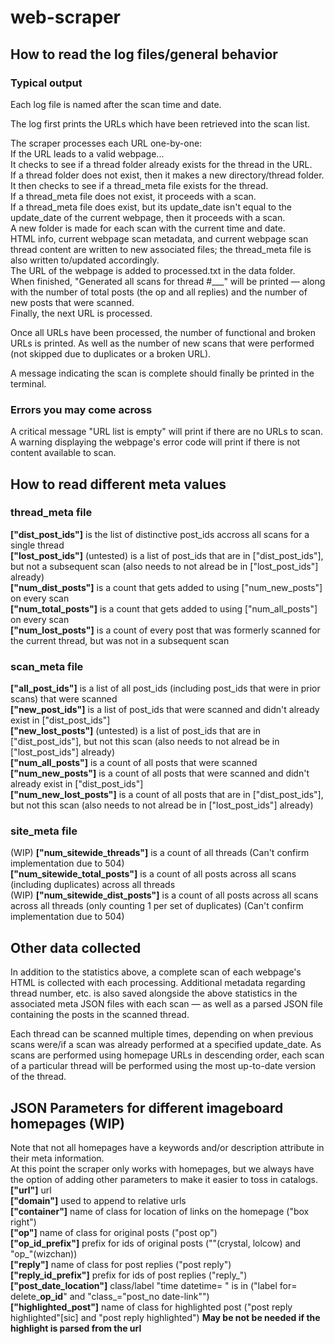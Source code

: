 # web-scraper
## How to read the log files/general behavior  
### Typical output  
Each log file is named after the scan time and date.  

The log first prints the URLs which have been retrieved into the scan list.  

The scraper processes each URL one-by-one:  
If the URL leads to a valid webpage...  
It checks to see if a thread folder already exists for the thread in the URL.  
If a thread folder does not exist, then it makes a new directory/thread folder.  
It then checks to see if a thread_meta file exists for the thread.  
If a thread_meta file does not exist, it proceeds with a scan.  
If a thread_meta file does exist, but its update_date isn't equal to the update_date of the current webpage, then it proceeds with a scan.  
A new folder is made for each scan with the current time and date.  
HTML info, current webpage scan metadata, and current webpage scan thread content are written to new associated files; the thread_meta file is also written to/updated accordingly.  
The URL of the webpage is added to processed.txt in the data folder.  
When finished, "Generated all scans for thread #___" will be printed — along with the number of total posts (the op and all replies) and the number of new posts that were scanned.  
Finally, the next URL is processed.  

Once all URLs have been processed, the number of functional and broken URLs is printed. As well as the number of new scans that were performed (not skipped due to duplicates or a broken URL).  

A message indicating the scan is complete should finally be printed in the terminal.  

### Errors you may come across  
A critical message "URL list is empty" will print if there are no URLs to scan.  
A warning displaying the webpage's error code will print if there is not content available to scan.  

## How to read different meta values  
### thread_meta file  
**["dist_post_ids"]** is the list of distinctive post_ids accross all scans for a single thread  
**["lost_post_ids"]** (untested) is a list of post_ids that are in ["dist_post_ids"], but not a subsequent scan (also needs to not alread be in ["lost_post_ids"] already)  
**["num_dist_posts"]** is a count that gets added to using ["num_new_posts"] on every scan  
**["num_total_posts"]** is a count that gets added to using ["num_all_posts"] on every scan  
**["num_lost_posts"]** is a count of every post that was formerly scanned for the current thread, but was not in a subsequent scan  
### scan_meta file  
**["all_post_ids"]** is a list of all post_ids (including post_ids that were in prior scans) that were scanned  
**["new_post_ids"]** is a list of post_ids that were scanned and didn't already exist in ["dist_post_ids"]  
**["new_lost_posts"]** (untested) is a list of post_ids that are in ["dist_post_ids"], but not this scan (also needs to not alread be in ["lost_post_ids"] already)  
**["num_all_posts"]** is a count of all posts that were scanned  
**["num_new_posts"]** is a count of all posts that were scanned and didn't already exist in ["dist_post_ids"]  
**["num_new_lost_posts"]** is a count of all posts that are in ["dist_post_ids"], but not this scan (also needs to not alread be in ["lost_post_ids"] already)  
### site_meta file  
(WIP) **["num_sitewide_threads"]** is a count of all threads (Can't confirm implementation due to 504)  
**["num_sitewide_total_posts"]** is a count of all posts across all scans (including duplicates) across all threads  
(WIP) **["num_sitewide_dist_posts"]** is a count of all posts across all scans across all threads (only counting 1 per set of duplicates) (Can't confirm implementation due to 504)  

## Other data collected  
In addition to the statistics above, a complete scan of each webpage's HTML is collected with each processing. Additional metadata regarding thread number, etc. is also saved alongside the above statistics in the associated meta JSON files with each scan — as well as a parsed JSON file containing the posts in the scanned thread.  

Each thread can be scanned multiple times, depending on when previous scans were/if a scan was already performed at a specified update_date. As scans are performed using homepage URLs in descending order, each scan of a particular thread will be performed using the most up-to-date version of the thread.

## JSON Parameters for different imageboard homepages (WIP)
Note that not all homepages have a keywords and/or description attribute in their meta information.  
At this point the scraper only works with homepages, but we always have the option of adding other parameters to
make it easier to toss in catalogs.  
**["url"]** url  
**["domain"]** used to append to relative urls  
**["container"]** name of class for location of links on the homepage ("box right")  
**["op"]** name of class for original posts ("post op")  
**["op_id_prefix"]** prefix for ids of original posts (""(crystal, lolcow) and "op_"(wizchan))  
**["reply"]** name of class for post replies ("post reply")  
**["reply_id_prefix"]** prefix for ids of post replies ("reply_")  
**["post_date_location"]** class/label "time datetime= " is in ("label for= delete_**op_id**" and "class_="post_no date-link"")  
**["highlighted_post"]** name of class for highlighted post ("post reply  highlighted"[sic] and "post reply highlighted") **May be not be needed if the highlight is parsed from the url**
